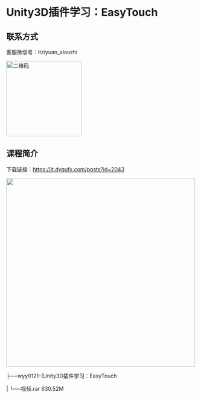 # Unity3D插件学习：EasyTouch

## 联系方式

客服微信号：itziyuan_xiaozhi

<img src="https://ziyuanyun.oss-cn-guangzhou.aliyuncs.com/common/20240614073449/666b82192834a.jpg" width="200" height="200" alt="二维码">

## 课程简介

下载链接：https://it.dyqufx.com/posts?id=2043

<img src="https://ziyuanyun.oss-cn-guangzhou.aliyuncs.com/yun/20240515183635/6644903388567.jpg" width="500" alt="">

  ├──wyy0121-(Unity3D插件学习：EasyTouch

 | └──视频.rar 630.52M

  